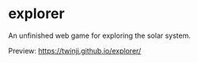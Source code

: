 # explorer
An unfinished web game for exploring the solar system.

Preview: https://twinji.github.io/explorer/
